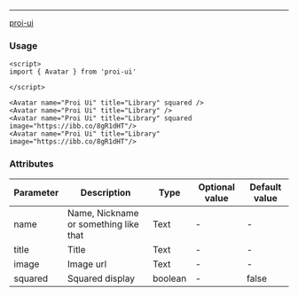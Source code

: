 ---
[proi-ui](https://github.com/specialdoom/proi-ui)

### Usage

```sveltehtml
<script>
import { Avatar } from 'proi-ui'

</script>

<Avatar name="Proi Ui" title="Library" squared />
<Avatar name="Proi Ui" title="Library" />
<Avatar name="Proi Ui" title="Library" squared image="https://ibb.co/8gR1dHT"/>
<Avatar name="Proi Ui" title="Library" image="https://ibb.co/8gR1dHT"/>
```

### Attributes
| Parameter | Description | Type | Optional value | Default value |
| --- | --- | --- | --- | --- |
| name | Name, Nickname or something like that | Text | - | - |
| title | Title | Text | - | - |
| image | Image url | Text | - | - |
| squared | Squared display | boolean | - | false |


